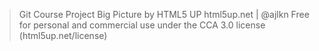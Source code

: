 > Git Course Project
Big Picture by HTML5 UP
html5up.net | @ajlkn
Free for personal and commercial use under the CCA 3.0 license (html5up.net/license)
